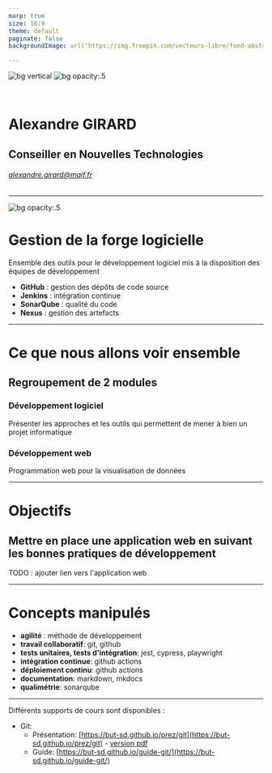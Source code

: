 ```yaml
---
marp: true
size: 16:9
theme: default
paginate: false
backgroundImage: url('https://img.freepik.com/vecteurs-libre/fond-abstrait-blanc_23-2148808256.jpg')

---
```


![bg vertical](https://w.forfun.com/fetch/97/972947fb63ad7c4d69065b23114a6875.jpeg)
![bg opacity:.5](https://d1p2aimeyx6kdr.cloudfront.net/wp-content/uploads/2020/09/16182208/LOGO_MAIF_2020-1068x596.jpg)

&nbsp;
&nbsp;
&nbsp;
&nbsp;
&nbsp;
&nbsp;
#  Alexandre GIRARD
## Conseiller en Nouvelles Technologies
###### alexandre.girard@maif.fr

--- 

![bg opacity:.5 ](https://www.wcie.fr/app/uploads/2019/09/96a5b081024915.5cf243381699c-1.jpg)
# Gestion de la forge logicielle

Ensemble des outils pour le développement logiciel mis à la disposition des équipes de développement

- **GitHub** : gestion des dépôts de code source
- **Jenkins** : intégration continue
- **SonarQube** : qualité du code
- **Nexus** : gestion des artefacts
---

# Ce que nous allons voir ensemble

## Regroupement de 2 modules
### **Développement logiciel**
Présenter les approches et les outils qui permettent de mener à bien un projet informatique

### **Développement web**
Programmation web pour la visualisation de données

---

# Objectifs

## Mettre en place une application web en suivant les bonnes pratiques de développement

TODO : ajouter lien vers l'application web

---

# Concepts manipulés

- __agilité__ : méthode de développement
- __travail collaboratif__: git, github
- __tests unitaires, tests d'intégration__: jest, cypress, playwright
- __intégration continue__: github actions
- __déploiement continu__: github actions
- __documentation__: markdown, mkdocs
- __qualimétrie__: sonarqube

---

Différents supports de cours sont disponibles :


- Git: 
    - Présentation: [https://but-sd.github.io/prez/git](https://but-sd.github.io/prez/git) - [version pdf](https://but-sd.github.io/prez/git.pdf)
    - Guide: [https://but-sd.github.io/guide-git/](https://but-sd.github.io/guide-git/)
